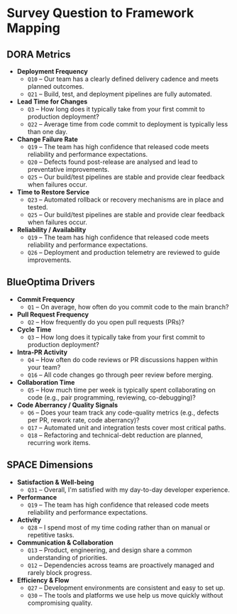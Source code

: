# Survey Question to Framework Mapping

## DORA Metrics
- **Deployment Frequency**
  - `Q10` – Our team has a clearly defined delivery cadence and meets planned outcomes.
  - `Q21` – Build, test, and deployment pipelines are fully automated.
- **Lead Time for Changes**
  - `Q3` – How long does it typically take from your first commit to production deployment?
  - `Q22` – Average time from code commit to deployment is typically less than one day.
- **Change Failure Rate**
  - `Q19` – The team has high confidence that released code meets reliability and performance expectations.
  - `Q20` – Defects found post-release are analysed and lead to preventative improvements.
  - `Q25` – Our build/test pipelines are stable and provide clear feedback when failures occur.
- **Time to Restore Service**
  - `Q23` – Automated rollback or recovery mechanisms are in place and tested.
  - `Q25` – Our build/test pipelines are stable and provide clear feedback when failures occur.
- **Reliability / Availability**
  - `Q19` – The team has high confidence that released code meets reliability and performance expectations.
  - `Q26` – Deployment and production telemetry are reviewed to guide improvements.

## BlueOptima Drivers
- **Commit Frequency**
  - `Q1` – On average, how often do you commit code to the main branch?
- **Pull Request Frequency**
  - `Q2` – How frequently do you open pull requests (PRs)?
- **Cycle Time**
  - `Q3` – How long does it typically take from your first commit to production deployment?
- **Intra-PR Activity**
  - `Q4` – How often do code reviews or PR discussions happen within your team?
  - `Q16` – All code changes go through peer review before merging.
- **Collaboration Time**
  - `Q5` – How much time per week is typically spent collaborating on code (e.g., pair programming, reviewing, co-debugging)?
- **Code Aberrancy / Quality Signals**
  - `Q6` – Does your team track any code-quality metrics (e.g., defects per PR, rework rate, code aberrancy)?
  - `Q17` – Automated unit and integration tests cover most critical paths.
  - `Q18` – Refactoring and technical-debt reduction are planned, recurring work items.

## SPACE Dimensions
- **Satisfaction & Well-being**
  - `Q31` – Overall, I'm satisfied with my day-to-day developer experience.
- **Performance**
  - `Q19` – The team has high confidence that released code meets reliability and performance expectations.
- **Activity**
  - `Q28` – I spend most of my time coding rather than on manual or repetitive tasks.
- **Communication & Collaboration**
  - `Q13` – Product, engineering, and design share a common understanding of priorities.
  - `Q12` – Dependencies across teams are proactively managed and rarely block progress.
- **Efficiency & Flow**
  - `Q27` – Development environments are consistent and easy to set up.
  - `Q30` – The tools and platforms we use help us move quickly without compromising quality.
